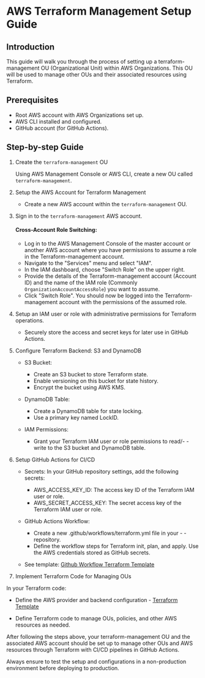 # AWS Terraform Management Setup Guide
## Introduction

This guide will walk you through the process of setting up a terraform-management OU (Organizational Unit) within AWS Organizations. This OU will be used to manage other OUs and their associated resources using Terraform.
## Prerequisites

- Root AWS account with AWS Organizations set up.
- AWS CLI installed and configured.
- GitHub account (for GitHub Actions).

## Step-by-step Guide
1. Create the `terraform-management` OU

    Using AWS Management Console or AWS CLI, create a new OU called `terraform-management`.

2. Setup the AWS Account for Terraform Management

    - Create a new AWS account within the `terraform-management` OU.
3. Sign in to the `terraform-management` AWS account.

    #### Cross-Account Role Switching:

    - Log in to the AWS Management Console of the master account or another AWS account where you have permissions to assume a role in the Terraform-management account.
    - Navigate to the "Services" menu and select "IAM".
    - In the IAM dashboard, choose "Switch Role" on the upper right.
    - Provide the details of the Terraform-management account (Account ID) and the name of the IAM role (Commonly `OrganizationAccountAccessRole`) you want to assume.
    - Click "Switch Role". You should now be logged into the Terraform-management account with the permissions of the assumed role.

4. Setup an IAM user or role with administrative permissions for Terraform operations.
    - Securely store the access and secret keys for later use in GitHub Actions.

5. Configure Terraform Backend: S3 and DynamoDB
    - S3 Bucket:
        - Create an S3 bucket to store Terraform state.
        - Enable versioning on this bucket for state history.
        - Encrypt the bucket using AWS KMS.

    - DynamoDB Table:
        - Create a DynamoDB table for state locking.
        - Use a primary key named LockID.

    - IAM Permissions:
        - Grant your Terraform IAM user or role permissions to read/- - write to the S3 bucket and DynamoDB table.

6. Setup GitHub Actions for CI/CD
    - Secrets: In your GitHub repository settings, add the following secrets:
        - AWS_ACCESS_KEY_ID: The access key ID of the Terraform IAM user or role.
        - AWS_SECRET_ACCESS_KEY: The secret access key of the Terraform IAM user or role.

    - GitHub Actions Workflow:
        - Create a new .github/workflows/terraform.yml file in your - - repository.
        - Define the workflow steps for Terraform init, plan, and apply. Use the AWS credentials stored as GitHub secrets.

    - See template: [Github Workflow Terraform Template](github_workflow_terraform_template.yml)

7. Implement Terraform Code for Managing OUs

In your Terraform code:

- Define the AWS provider and backend configuration - [Terraform Template](terraform_template.tf)

- Define Terraform code to manage OUs, policies, and other AWS resources as needed.

After following the steps above, your terraform-management OU and the associated AWS account should be set up to manage other OUs and AWS resources through Terraform with CI/CD pipelines in GitHub Actions.

Always ensure to test the setup and configurations in a non-production environment before deploying to production.